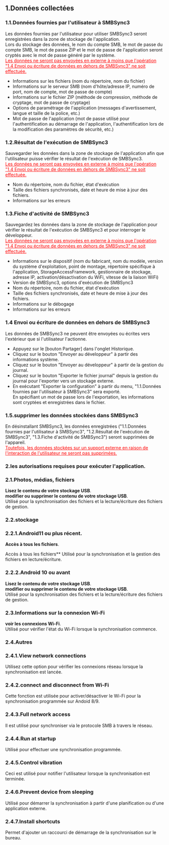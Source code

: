 ## 1.Données collectées<br>
### 1.1.Données fournies par l'utilisateur à SMBSync3<br>

Les données fournies par l'utilisateur pour utiliser SMBSync3 seront enregistrées dans la zone de stockage de l'application.<br>
Lors du stockage des données, le nom du compte SMB, le mot de passe du compte SMB, le mot de passe ZIP et le mot de passe de l'application seront cryptés avec le mot de passe généré par le système.<br>
<span style="color : red ;"><u>Les données ne seront pas envoyées en externe à moins que l'opération "1.4 Envoi ou écriture de données en dehors de SMBSync3" ne soit effectuée.</u></span><br>

- Informations sur les fichiers (nom du répertoire, nom du fichier)<br>
- Informations sur le serveur SMB (nom d'hôte/adresse IP, numéro de port, nom de compte, mot de passe de compte)<br>
- Informations sur le fichier ZIP (méthode de compression, méthode de cryptage, mot de passe de cryptage)<br>
- Options de paramétrage de l'application (messages d'avertissement, langue et taille de la police, etc.)<br>
- Mot de passe de l'application (mot de passe utilisé pour l'authentification au démarrage de l'application, l'authentification lors de la modification des paramètres de sécurité, etc.)<br>

### 1.2.Résultat de l'exécution de SMBSync3<br>

Sauvegarder les données dans la zone de stockage de l'application afin que l'utilisateur puisse vérifier le résultat de l'exécution de SMBSync3.<br>
<span style="color : red ;"><u>Les données ne seront pas envoyées en externe à moins que l'opération "1.4 Envoi ou écriture de données en dehors de SMBSync3" ne soit effectuée.</u></span><br>

- Nom du répertoire, nom du fichier, état d'exécution<br>
- Taille des fichiers synchronisés, date et heure de mise à jour des fichiers.<br>
- Informations sur les erreurs<br>

### 1.3.Fiche d'activité de SMBSync3<br>

Sauvegardez les données dans la zone de stockage de l'application pour vérifier le résultat de l'exécution de SMBSync3 et pour interroger le développeur.<br>
<span style="color : red ;"><u>Les données ne seront pas envoyées en externe à moins que l'opération "1.4 Envoi ou écriture de données en dehors de SMBSync3" ne soit effectuée.</u></span><br>

- Informations sur le dispositif (nom du fabricant, nom du modèle, version du système d'exploitation, point de montage, répertoire spécifique à l'application, StorageAccessFramework, gestionnaire de stockage, adresse IP, activation/désactivation du WiFi, vitesse de la liaison WiFi)<br>
- Version de SMBSync3, options d'exécution de SMBSync3<br>
- Nom du répertoire, nom du fichier, état d'exécution<br>
- Taille des fichiers synchronisés, date et heure de mise à jour des fichiers.<br>
- Informations sur le débogage<br>
- Informations sur les erreurs<br>

### 1.4 Envoi ou écriture de données en dehors de SMBSync3<br>

Les données de SMBSync3 ne peuvent être envoyées ou écrites vers l'extérieur que si l'utilisateur l'actionne.<br>

- Appuyez sur le [bouton Partager] dans l'onglet Historique.<br>
- Cliquez sur le bouton "Envoyer au développeur" à partir des informations système.<br>
- Cliquez sur le bouton "Envoyer au développeur" à partir de la gestion du journal.<br>
- Cliquez sur le bouton "Exporter le fichier journal" depuis la gestion du journal pour l'exporter vers un stockage externe.<br>
- En exécutant "Exporter la configuration" à partir du menu, "1.1.Données fournies par l'utilisateur à SMBSync3" sera exporté.<br>
En spécifiant un mot de passe lors de l'exportation, les informations sont cryptées et enregistrées dans le fichier.<br>

### 1.5.supprimer les données stockées dans SMBSync3<br>

En désinstallant SMBSync3, les données enregistrées ("1.1.Données fournies par l'utilisateur à SMBSync3", "1.2.Résultat de l'exécution de SMBSync3", "1.3.Fiche d'activité de SMBSync3") seront supprimées de l'appareil.<br>
<span style="color: red;"><u>Toutefois, les données stockées sur un support externe en raison de l'interaction de l'utilisateur ne seront pas supprimées.</u></span><br>

### 2.les autorisations requises pour exécuter l'application.<br>

### 2.1.Photos, médias, fichiers<br>
**Lisez le contenu de votre stockage USB**.<br>
**modifier ou supprimer le contenu de votre stockage USB**.<br>
Utilisé pour la synchronisation des fichiers et la lecture/écriture des fichiers de gestion.<br>

### 2.2.stockage<br>

### 2.2.1.Android11 ou plus récent.<br>
**Accès à tous les fichiers**.<br>

Accès à tous les fichiers** Utilisé pour la synchronisation et la gestion des fichiers en lecture/écriture.<br>

### 2.2.2.Android 10 ou avant<br>
**Lisez le contenu de votre stockage USB**.<br>
**modifier ou supprimer le contenu de votre stockage USB**.<br>
Utilisé pour la synchronisation des fichiers et la lecture/écriture des fichiers de gestion.<br>

### 2.3.Informations sur la connexion Wi-Fi<br>
**voir les connexions Wi-Fi**.<br>
Utilisé pour vérifier l'état du Wi-Fi lorsque la synchronisation commence.<br>

### 2.4.Autres<br>
### 2.4.1.View network connections<br>
Utilisez cette option pour vérifier les connexions réseau lorsque la synchronisation est lancée.<br>
### 2.4.2.connect and disconnect from Wi-Fi<br>
Cette fonction est utilisée pour activer/désactiver le Wi-Fi pour la synchronisation programmée sur Andoid 8/9.<br>
### 2.4.3.Full network access<br>
Il est utilisé pour synchroniser via le protocole SMB à travers le réseau.<br>
### 2.4.4.Run at startup<br>
Utilisé pour effectuer une synchronisation programmée.<br>
### 2.4.5.Control vibration<br>
Ceci est utilisé pour notifier l'utilisateur lorsque la synchronisation est terminée.<br>
### 2.4.6.Prevent device from sleeping<br>
Utilisé pour démarrer la synchronisation à partir d'une planification ou d'une application externe.<br>
### 2.4.7.Install shortcuts<br>
Permet d'ajouter un raccourci de démarrage de la synchronisation sur le bureau.<br>
